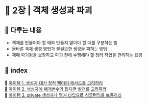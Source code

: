 # 🧷 2장 | 객체 생성과 파괴

## 🔖 다루는 내용

- 객체를 만들어야 할 때와 만들지 말아야 할 때를 구분하는 법
- 올바른 객체 생성 방법과 불필요한 생성을 피하는 방법
- 제때 파괴됨을 보장하고 파괴 전에 수행해야 할 정리 작업을 관리하는 요령

## 🔖 index

🔗 [아이템 1. 생성자 대신 정적 팩터리 메서드를 고려하라](https://github.com/2021BookChallenge/Effective-Java/blob/main/02%EC%9E%A5/item01.md)  
🔗 [아이템 2. 생성자에 매개변수가 많다면 빌더를 고려하라](https://github.com/2021BookChallenge/Effective-Java/blob/main/02%EC%9E%A5/item02.md)  
🔗 [아이템 3. private 생성자나 열거 타입으로 싱글턴임을 보증하라](https://github.com/2021BookChallenge/Effective-Java/blob/main/02%EC%9E%A5/item03.md)
